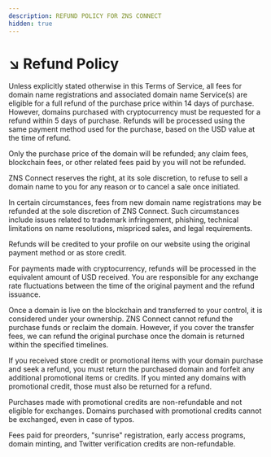 ```yaml
---
description: REFUND POLICY FOR ZNS CONNECT
hidden: true
---
```


# ↘️ Refund Policy

Unless explicitly stated otherwise in this Terms of Service, all fees for domain name registrations and associated domain name Service(s) are eligible for a full refund of the purchase price within 14 days of purchase. However, domains purchased with cryptocurrency must be requested for a refund within 5 days of purchase. Refunds will be processed using the same payment method used for the purchase, based on the USD value at the time of refund.

Only the purchase price of the domain will be refunded; any claim fees, blockchain fees, or other related fees paid by you will not be refunded.

ZNS Connect reserves the right, at its sole discretion, to refuse to sell a domain name to you for any reason or to cancel a sale once initiated.

In certain circumstances, fees from new domain name registrations may be refunded at the sole discretion of ZNS Connect. Such circumstances include issues related to trademark infringement, phishing, technical limitations on name resolutions, mispriced sales, and legal requirements.

Refunds will be credited to your profile on our website using the original payment method or as store credit.

For payments made with cryptocurrency, refunds will be processed in the equivalent amount of USD received. You are responsible for any exchange rate fluctuations between the time of the original payment and the refund issuance.

Once a domain is live on the blockchain and transferred to your control, it is considered under your ownership. ZNS Connect cannot refund the purchase funds or reclaim the domain. However, if you cover the transfer fees, we can refund the original purchase once the domain is returned within the specified timelines.

If you received store credit or promotional items with your domain purchase and seek a refund, you must return the purchased domain and forfeit any additional promotional items or credits. If you minted any domains with promotional credit, those must also be returned for a refund.

Purchases made with promotional credits are non-refundable and not eligible for exchanges. Domains purchased with promotional credits cannot be exchanged, even in case of typos.

Fees paid for preorders, "sunrise" registration, early access programs, domain minting, and Twitter verification credits are non-refundable.
